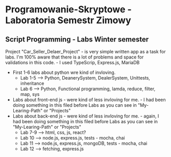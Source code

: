 <h1> Programowanie-Skryptowe - Laboratoria Semestr Zimowy </h1>
<h2> Script Programming - Labs Winter semester </h2>

Project "Car_Seller_Delaer_Project" - is very simple written app as a task for labs. I'm 100% aware that there is a lot of problems and space for validations in this code. - I used TypeScrip, Express.js, MariaDB

- First 1-6 labs about python wre kind of invloving.
  - Lab 1-5 --> Python, DeanerySystem, DealerSystem, Unittests, inheritance 
  - Lab 6 --> Python, Functional programming, lamda, reduce, filter, map, sys
- Labs about front-end js - were kind of less invloving for me. - I had been doing something in this filed before Labs as you can see in "My-Learing-Path" or "Projects"
- Labs about back-end js - were kind of less invloving for me. - again, I had been doing something in this filed before Labs as you can see in "My-Learing-Path" or "Projects"
  - Lab 7-9 --> html, css, js, react?
  - Lab 10 --> node.js, express.js, tests - mocha, chai
  - Lab 11 --> node.js, express.js, mongoDB, tests - mocha, chai
  - Lab 12 --> fetching, express.js 



